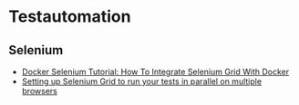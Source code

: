 # Testautomation

## Selenium
* [Docker Selenium Tutorial: How To Integrate Selenium Grid With Docker](https://www.softwaretestinghelp.com/docker-selenium-tutorial/)
* [Setting up Selenium Grid to run your tests in parallel on multiple browsers](https://www.codementor.io/@olawalealadeusi896/setting-up-selenium-grid-to-run-your-tests-in-parallel-on-multiple-browsers-kl6vqi83a)